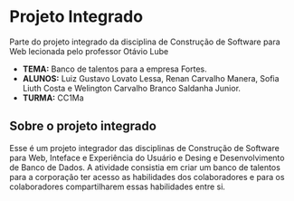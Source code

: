 # Projeto Integrado
Parte do projeto integrado da disciplina de Construção de Software para Web lecionada pelo professor Otávio Lube
- **TEMA:** Banco de talentos para a empresa Fortes.
- **ALUNOS:** Luiz Gustavo Lovato Lessa, Renan Carvalho Manera, Sofia Liuth Costa e Welington Carvalho Branco Saldanha Junior.
- **TURMA:** CC1Ma

## Sobre o projeto integrado
Esse é um projeto integrador das disciplinas de Construção de Software para Web, Inteface e Experiência do Usuário e Desing e Desenvolvimento de Banco de Dados. A atividade consistia em criar um banco de talentos para a corporação ter acesso as habilidades dos colaboradores e para os colaboradores compartilharem essas habilidades entre si.



